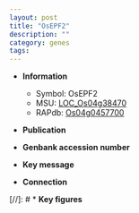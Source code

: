 ```yaml
---
layout: post
title: "OsEPF2"
description: ""
category: genes
tags: 
---
```


* **Information**  
    + Symbol: OsEPF2  
    + MSU: [LOC_Os04g38470](http://rice.uga.edu/cgi-bin/ORF_infopage.cgi?orf=LOC_Os04g38470)  
    + RAPdb: [Os04g0457700](http://rapdb.dna.affrc.go.jp/viewer/gbrowse_details/irgsp1?name=Os04g0457700)  

* **Publication**  

* **Genbank accession number**  

* **Key message**  

* **Connection**  

[//]: # * **Key figures**  


